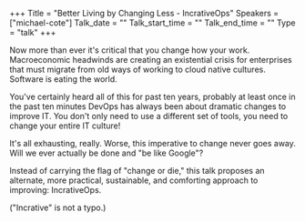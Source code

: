 +++
Title = "Better Living by Changing Less - IncrativeOps"
Speakers = ["michael-cote"]
Talk_date = ""
Talk_start_time = ""
Talk_end_time = ""
Type = "talk"
+++

Now more than ever it's critical that you change how your work. Macroeconomic headwinds are creating an existential crisis for enterprises that must migrate from old ways of working to cloud native cultures. Software is eating the world.

You've certainly heard all of this for past ten years, probably at least once in the past ten minutes DevOps has always been about dramatic changes to improve IT. You don't only need to use a different set of tools, you need to change your entire IT culture!

It's all exhausting, really. Worse, this imperative to change never goes away. Will we ever actually be done and "be like Google"?

Instead of carrying the flag of "change or die," this talk proposes an alternate, more practical, sustainable, and comforting approach to improving: IncrativeOps.

("Incrative" is not a typo.)